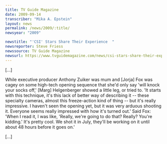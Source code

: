 ```yaml
---
title: TV Guide Magazine
date: 2009-09-14
transcriber: "Mika A. Epstein"
layout: news
permalink: /news/2009/:title/
newsyear: "2009"

newstitle: "'CSI' Stars Share Their Experience  "
newsreporter: Steve Friess
newssource: TV Guide Magazine
newsurl: https://www.tvguidemagazine.com/news/csi-stars-share-their-experience-2346.html
---
```


[...]

While executive producer Anthony Zuiker was mum and [Jorja] Fox was cagey on some high-tech opening sequence that she'd only say 'will knock your socks off,' [Marg] Helgenberger showed a little leg, or tried to. 'It starts with this technique, it's this lack of better way of describing it -- these specialty cameras, almost this freeze-action kind of thing -- but it's really impressive. I haven't seen the opening yet, but it was very arduous shooting it. Everyone seems really impressed with how it's turned out.' Said Fox: 'When I read it, I was like, 'Really, we're going to do that? Really? You're kidding.' It's pretty cool. We shot it in July, they'll be working on it until about 48 hours before it goes on.'

[...]

